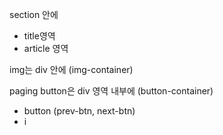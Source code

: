 section 안에
- title영역
- article 영역

img는 div 안에 (img-container)

paging button은 
div 영역 내부에 (button-container)
- button (prev-btn, next-btn)
- i
